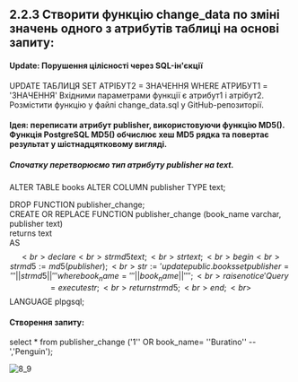 ## 2.2.3 Створити функцію change_data по зміні значень одного з атрибутів таблиці на основі запиту:
#### Update: Порушення цілісності через SQL-ін'єкції

UPDATE ТАБЛИЦЯ SET АТРІБУТ2 = ЗНАЧЕННЯ WHERE АТРИБУТ1 = 'ЗНАЧЕННЯ'
Вхідними параметрами функції є атрибут1 і атрібут2.
Розмістити функцію у файлі change_data.sql у GitHub-репозиторії.

#### Ідея: переписати атрибут publisher, використовуючи функцію MD5(). Функція PostgreSQL MD5() обчислює хеш MD5 рядка та повертає результат у шістнадцятковому вигляді.
##### Спочатку перетворюємо тип атрибуту publisher на text. 

ALTER TABLE books ALTER COLUMN publisher TYPE text; <br>

DROP FUNCTION publisher_change; <br>
CREATE OR REPLACE FUNCTION publisher_change (book_name varchar, publisher text) <br>
returns text <br>
AS $$ <br>
declare <br> 
	strmd5 text; <br> 
	str text; <br>
begin <br>
	strmd5 := md5(publisher); <br>
	str := 'update public.books set publisher = ''' || strmd5 || ''' where book_name= ''' ||book_name|| ''''; <br>
	raise notice 'Query =%', str; <br>
	execute str; <br>
	return strmd5; <br>
end; <br>
$$ LANGUAGE plpgsql; <br>


#### Створення запиту: 

select * from publisher_change ('1'' OR book_name= ''Buratino'' -- ','Penguin');

![8_9](https://user-images.githubusercontent.com/120367818/213993136-a8f67bdf-d720-4b0f-ab61-a77ac8b478eb.png)
